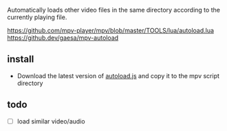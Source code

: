 Automatically loads other video files in the same directory according to the currently playing file.

https://github.com/mpv-player/mpv/blob/master/TOOLS/lua/autoload.lua
https://github.dev/gaesa/mpv-autoload


## install
- Download the latest version of [autoload.js](https://github.com/mpv-easy/mpv-easy/releases) and copy it to the mpv script directory

## todo
- [ ] load similar video/audio